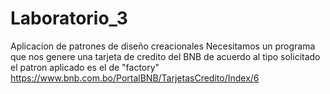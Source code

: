 # Laboratorio_3
Aplicacion de patrones de diseño creacionales
Necesitamos un programa que nos genere una tarjeta de credito del BNB de acuerdo al tipo solicitado el patron aplicado es el de "factory"
https://www.bnb.com.bo/PortalBNB/TarjetasCredito/Index/6

